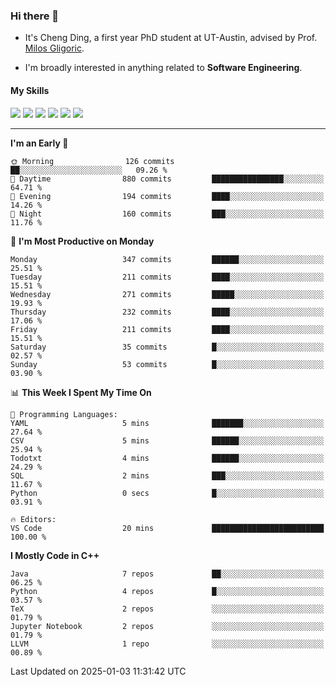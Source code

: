 ### Hi there 👋

* It's Cheng Ding, a first year PhD student at UT-Austin, advised by Prof. [Milos Gligoric](https://users.ece.utexas.edu/~gligoric/).

* I'm broadly interested in anything related to **Software Engineering**.

#### My Skills

![](https://img.shields.io/badge/C++-65318e?logo=cplusplus&logoColor=fff)
![](https://img.shields.io/badge/Python-3e74a2?logo=python&logoColor=fff)
![](https://img.shields.io/badge/C-5654a2?logo=c&logoColor=fff)
![](https://img.shields.io/badge/Go-00aaff?logo=go&logoColor=fff)
![](https://img.shields.io/badge/Docker-0088ff?logo=docker&logoColor=fff)
![](https://img.shields.io/badge/Apache-D22128?logo=apache&logoColor=fff)

---
<!--START_SECTION:waka-->
**I'm an Early 🐤** 

```text
🌞 Morning                126 commits         ██░░░░░░░░░░░░░░░░░░░░░░░   09.26 % 
🌆 Daytime                880 commits         ████████████████░░░░░░░░░   64.71 % 
🌃 Evening                194 commits         ████░░░░░░░░░░░░░░░░░░░░░   14.26 % 
🌙 Night                  160 commits         ███░░░░░░░░░░░░░░░░░░░░░░   11.76 % 
```
📅 **I'm Most Productive on Monday** 

```text
Monday                   347 commits         ██████░░░░░░░░░░░░░░░░░░░   25.51 % 
Tuesday                  211 commits         ████░░░░░░░░░░░░░░░░░░░░░   15.51 % 
Wednesday                271 commits         █████░░░░░░░░░░░░░░░░░░░░   19.93 % 
Thursday                 232 commits         ████░░░░░░░░░░░░░░░░░░░░░   17.06 % 
Friday                   211 commits         ████░░░░░░░░░░░░░░░░░░░░░   15.51 % 
Saturday                 35 commits          █░░░░░░░░░░░░░░░░░░░░░░░░   02.57 % 
Sunday                   53 commits          █░░░░░░░░░░░░░░░░░░░░░░░░   03.90 % 
```


📊 **This Week I Spent My Time On** 

```text
💬 Programming Languages: 
YAML                     5 mins              ███████░░░░░░░░░░░░░░░░░░   27.64 % 
CSV                      5 mins              ██████░░░░░░░░░░░░░░░░░░░   25.94 % 
Todotxt                  4 mins              ██████░░░░░░░░░░░░░░░░░░░   24.29 % 
SQL                      2 mins              ███░░░░░░░░░░░░░░░░░░░░░░   11.67 % 
Python                   0 secs              █░░░░░░░░░░░░░░░░░░░░░░░░   03.91 % 

🔥 Editors: 
VS Code                  20 mins             █████████████████████████   100.00 % 
```

**I Mostly Code in C++** 

```text
Java                     7 repos             ██░░░░░░░░░░░░░░░░░░░░░░░   06.25 % 
Python                   4 repos             █░░░░░░░░░░░░░░░░░░░░░░░░   03.57 % 
TeX                      2 repos             ░░░░░░░░░░░░░░░░░░░░░░░░░   01.79 % 
Jupyter Notebook         2 repos             ░░░░░░░░░░░░░░░░░░░░░░░░░   01.79 % 
LLVM                     1 repo              ░░░░░░░░░░░░░░░░░░░░░░░░░   00.89 % 
```




 Last Updated on 2025-01-03 11:31:42 UTC
<!--END_SECTION:waka-->
